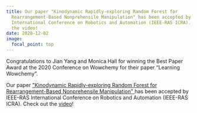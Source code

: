 ```yaml
---
title: Our paper "Kinodynamic Rapidly-exploring Random Forest for
  Rearrangement-Based Nonprehensile Manipulation" has been accepted by IEEE-RAS
  International Conference on Robotics and Automation (IEEE-RAS ICRA). Check out
  the video!
date: 2020-12-02
image:
  focal_point: top
---
```

Congratulations to Jian Yang and Monica Hall for winning the Best Paper Award at the 2020 Conference on Wowchemy for their paper “Learning Wowchemy”.

<!--more-->

<!--StartFragment-->

Our paper ["Kinodynamic Rapidly-exploring Random Forest for Rearrangement-Based Nonprehensile Manipulation" ](https://arxiv.org/abs/2302.04360)has been accepted by IEEE-RAS International Conference on Robotics and Automation (IEEE-RAS ICRA). Check out the [video](https://youtu.be/xf6N-a95YKQ)!

<!--EndFragment-->